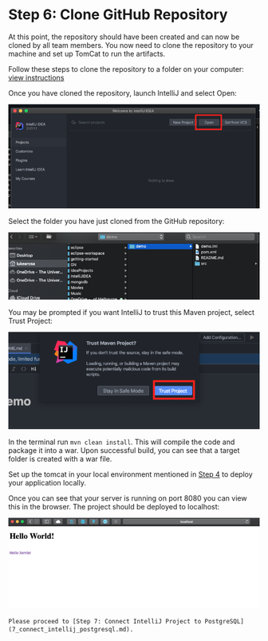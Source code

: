 # Step 6: Clone GitHub Repository

At this point, the repository should have been created and can now be cloned by all team members.
You now need to clone the repository to your machine and set up TomCat to run the artifacts.

Follow these steps to clone the repository to a folder on your computer: 
[view instructions](https://docs.github.com/en/github/creating-cloning-and-archiving-repositories/cloning-a-repository-from-github/cloning-a-repository)

Once you have cloned the repository, launch IntelliJ and select Open:

![](resources/6_github_clone_1.png)

Select the folder you have just cloned from the GitHub repository:

![](resources/6_github_clone_2.png)

You may be prompted if you want IntelliJ to trust this Maven project, select Trust Project:

![](resources/6_github_clone_3.png)

In the terminal run `mvn clean install`. This will compile the code and package it into a war. Upon successful build, you
can see that a target folder is created with a war file.

Set up the tomcat in your local environment mentioned in [Step 4](4_create_project.md) to deploy your application locally. 

Once you can see that your server is running on port 8080 you can view this in the browser. The project should be
deployed to localhost:

![](resources/4_create_project_11.png)


```{admonition} What's Next
Please proceed to [Step 7: Connect IntelliJ Project to PostgreSQL](7_connect_intellij_postgresql.md).
```
